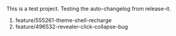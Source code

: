 This is a test project. Testing the auto-changelog from release-it.
  1. feature/555261-theme-shell-recharge
  2. feature/496532-revealer-click-collapse-bug
